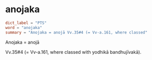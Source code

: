 # anojaka

``` toml
dict_label = "PTS"
word = "anojaka"
summary = "Anojaka = anojā Vv.35#4 (= Vv-a.161, where classed"
```

Anojaka = anojā

Vv.35#4 (= Vv\-a.161, where classed with yodhikā bandhujīvakā).

